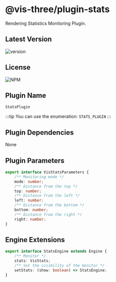 # @vis-three/plugin-stats

Rendering Statistics Monitoring Plugin.

## Latest Version

<img alt="version" src="https://img.shields.io/npm/v/@vis-three/plugin-stats">

## License

<img alt="NPM" src="https://img.shields.io/npm/l/@vis-three/plugin-stats?color=blue">

## Plugin Name

`StatsPlugin`

:::tip
You can use the enumeration: `STATS_PLUGIN`
:::

## Plugin Dependencies

None

## Plugin Parameters

```ts
export interface VisStatsParameters {
    /** Monitoring mode */
    mode: number;
    /** Distance from the top */
    top: number;
    /** Distance from the left */
    left: number;
    /** Distance from the bottom */
    bottom: number;
    /** Distance from the right */
    right: number;
}
```

## Engine Extensions

```ts
export interface StatsEngine extends Engine {
    /** Monitor */
    stats: VisStats;
    /** Set the visibility of the monitor */
    setStats: (show: boolean) => StatsEngine;
}
```
